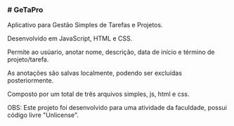 <h3> # GeTaPro </h3>
Aplicativo para Gestão Simples de Tarefas e Projetos. <p>
Desenvolvido em JavaScript, HTML e CSS. <p>
Permite ao usúario, anotar nome, descrição, data de início e término de projeto/tarefa. <p>
As anotações são salvas localmente, podendo ser excluídas posteriormente. <p>
Composto por um total de três arquivos simples, js, html e css. <p>
<p></p>
OBS: Este projeto foi desenvolvido para uma atividade da faculdade, possui código livre "Unlicense".
</p>
